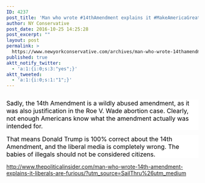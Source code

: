 ```yaml
---
ID: 4237
post_title: 'Man who wrote #14thAmendment explains it #MakeAmericaGreatAgain'
author: NY Conservative
post_date: 2016-10-25 14:25:28
post_excerpt: ""
layout: post
permalink: >
  https://www.newyorkconservative.com/archives/man-who-wrote-14thamendment-explains-it-makeamericagreatagain/
published: true
aktt_notify_twitter:
  - 'a:1:{i:0;s:3:"yes";}'
aktt_tweeted:
  - 'a:1:{i:0;s:1:"1";}'
---
```

<p><img src="http://www.newyorkconservative.com/wp-content/uploads/2015/09/090715_1636_Manwhowrote1.jpg" alt="" />
	</p><p style="background: white"><span style="color:black;font-size:12pt">Sadly, the 14th Amendment is a wildly abused amendment, as it was also justification in the Roe V. Wade abortion case. Clearly, not enough Americans know what the amendment actually was intended for.
</span></p><p style="background: white"><span style="color:black;font-size:12pt">That means Donald Trump is 100% correct about the 14th Amendment, and the liberal media is completely wrong. The babies of illegals should not be considered citizens.
</span></p><p><a href="http://www.thepoliticalinsider.com/man-who-wrote-14th-amendment-explains-it-liberals-are-furious/?utm_source=SailThru%26utm_medium">http://www.thepoliticalinsider.com/man-who-wrote-14th-amendment-explains-it-liberals-are-furious/?utm_source=SailThru%26utm_medium</a>
	</p>
